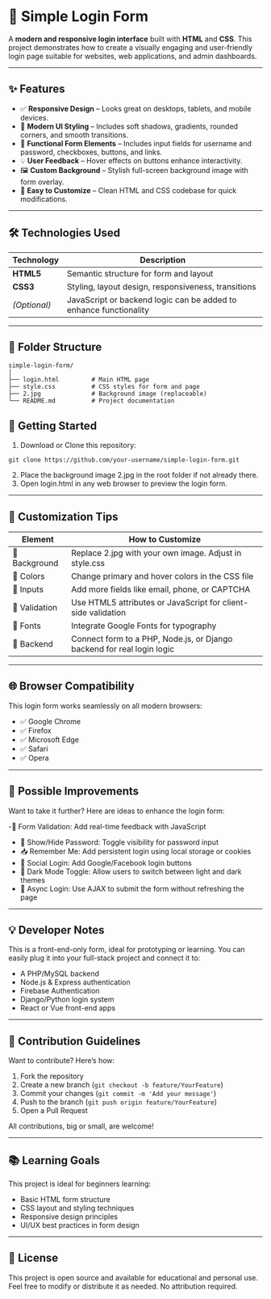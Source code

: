 # 🔐 Simple Login Form

A **modern and responsive login interface** built with **HTML** and **CSS**. This project demonstrates how to create a visually engaging and user-friendly login page suitable for websites, web applications, and admin dashboards.

---

## ✨ Features
- ✅ **Responsive Design** – Looks great on desktops, tablets, and mobile devices.
- 🎨 **Modern UI Styling** – Includes soft shadows, gradients, rounded corners, and smooth transitions.
- 🔐 **Functional Form Elements** – Includes input fields for username and password, checkboxes, buttons, and links.
- 💡 **User Feedback** – Hover effects on buttons enhance interactivity.
- 🖼️ **Custom Background** – Stylish full-screen background image with form overlay.
- 🧩 **Easy to Customize** – Clean HTML and CSS codebase for quick modifications.

---

## 🛠️ Technologies Used

| Technology | Description |
|------------|-------------|
| **HTML5** | Semantic structure for form and layout |
| **CSS3** | Styling, layout design, responsiveness, transitions |
| *(Optional)* | JavaScript or backend logic can be added to enhance functionality |

---

## 📁 Folder Structure

```
simple-login-form/
│
├── login.html         # Main HTML page
├── style.css          # CSS styles for form and page
├── 2.jpg              # Background image (replaceable)
└── README.md          # Project documentation
```

## 🚀 Getting Started

1. Download or Clone this repository:
```
git clone https://github.com/your-username/simple-login-form.git
```
2. Place the background image 2.jpg in the root folder if not already there.
3. Open login.html in any web browser to preview the login form.

---

## 🧩 Customization Tips

Element |	How to Customize
---------|-------------------
🔁 Background |	Replace 2.jpg with your own image. Adjust in style.css
🎨 Colors |	Change primary and hover colors in the CSS file
🧪 Inputs |	Add more fields like email, phone, or CAPTCHA
🧠 Validation |	Use HTML5 attributes or JavaScript for client-side validation
💬 Fonts	| Integrate Google Fonts for typography
🔐 Backend |	Connect form to a PHP, Node.js, or Django backend for real login logic

---

## 🌐 Browser Compatibility
This login form works seamlessly on all modern browsers:

- ✅ Google Chrome
- ✅ Firefox
- ✅ Microsoft Edge
- ✅ Safari
- ✅ Opera

---

## 🔧 Possible Improvements
Want to take it further? Here are ideas to enhance the login form:

-🧠 Form Validation: Add real-time feedback with JavaScript
- 🔄 Show/Hide Password: Toggle visibility for password input
- 📥 Remember Me: Add persistent login using local storage or cookies
- 📲 Social Login: Add Google/Facebook login buttons
- 🌙 Dark Mode Toggle: Allow users to switch between light and dark themes
- 📡 Async Login: Use AJAX to submit the form without refreshing the page

---
## 💡 Developer Notes
This is a front-end-only form, ideal for prototyping or learning. You can easily plug it into your full-stack project and connect it to:
- A PHP/MySQL backend
- Node.js & Express authentication
- Firebase Authentication
- Django/Python login system
- React or Vue front-end apps

---

## 🤝 Contribution Guidelines
Want to contribute? Here’s how:
1. Fork the repository
2. Create a new branch (`git checkout -b feature/YourFeature`)
3. Commit your changes (`git commit -m 'Add your message'`)
4. Push to the branch (`git push origin feature/YourFeature`)
5. Open a Pull Request

All contributions, big or small, are welcome!

---

## 📚 Learning Goals
This project is ideal for beginners learning:

- Basic HTML form structure
- CSS layout and styling techniques
- Responsive design principles
- UI/UX best practices in form design

---

## 📄 License
This project is open source and available for educational and personal use. Feel free to modify or distribute it as needed. No attribution required.
